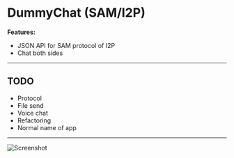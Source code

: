 # DummyChat (SAM/I2P)

**Features:**
- JSON API for SAM protocol of I2P  
- Chat both sides

---

## TODO
- Protocol  
- File send  
- Voice chat  
- Refactoring  
- Normal name of app

---

![Screenshot](https://github.com/user-attachments/assets/6db7fb29-96be-4398-8ffa-c61db020c137)
